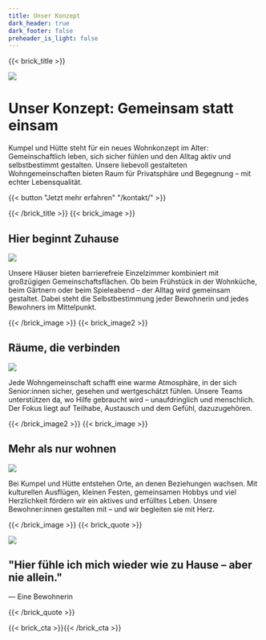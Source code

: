 ```yaml
---
title: Unser Konzept
dark_header: true
dark_footer: false
preheader_is_light: false
---
```

{{< brick_title >}}

![](/uploads/photos/hike/hike1.jpg)

# Unser Konzept: Gemeinsam statt einsam

Kumpel und Hütte steht für ein neues Wohnkonzept im Alter: Gemeinschaftlich leben, sich sicher fühlen und den Alltag aktiv und selbstbestimmt gestalten. Unsere liebevoll gestalteten Wohngemeinschaften bieten Raum für Privatsphäre und Begegnung – mit echter Lebensqualität.

{{< button "Jetzt mehr erfahren" "/kontakt/" >}}

{{< /brick_title >}}
{{< brick_image >}}

## Hier beginnt Zuhause

![](/uploads/photos/hike/hike2.jpg)

Unsere Häuser bieten barrierefreie Einzelzimmer kombiniert mit großzügigen Gemeinschaftsflächen. Ob beim Frühstück in der Wohnküche, beim Gärtnern oder beim Spieleabend – der Alltag wird gemeinsam gestaltet. Dabei steht die Selbstbestimmung jeder Bewohnerin und jedes Bewohners im Mittelpunkt.

{{< /brick_image >}}
{{< brick_image2 >}}

## Räume, die verbinden

![](/uploads/photos/hike/hike3.jpg)

Jede Wohngemeinschaft schafft eine warme Atmosphäre, in der sich Senior:innen sicher, gesehen und wertgeschätzt fühlen. Unsere Teams unterstützen da, wo Hilfe gebraucht wird – unaufdringlich und menschlich. Der Fokus liegt auf Teilhabe, Austausch und dem Gefühl, dazuzugehören.

{{< /brick_image2 >}}
{{< brick_image >}}

## Mehr als nur wohnen

![](/uploads/photos/hike/hike4.jpg)

Bei Kumpel und Hütte entstehen Orte, an denen Beziehungen wachsen. Mit kulturellen Ausflügen, kleinen Festen, gemeinsamen Hobbys und viel Herzlichkeit fördern wir ein aktives und erfülltes Leben. Unsere Bewohner:innen gestalten mit – und wir begleiten sie mit Herz.

{{< /brick_image >}}
{{< brick_quote >}}

![](/uploads/photos/hike/hike1.jpg)

## "Hier fühle ich mich wieder wie zu Hause – aber nie allein."
— Eine Bewohnerin

{{< /brick_quote >}}


{{< brick_cta >}}{{< /brick_cta >}}

